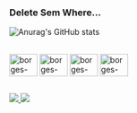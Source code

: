 ### Delete Sem Where... 

<!--
**AndreRibeiroBorges/andreribeiroborges** is a ✨ _special_ ✨ repository because its `README.md` (this file) appears on your GitHub profile.

Here are some ideas to get you started:

- 🔭 I’m currently working on ...
- 🌱 I’m currently learning ...
- 👯 I’m looking to collaborate on ...
- 🤔 I’m looking for help with ...
- 💬 Ask me about ...
- 📫 How to reach me: ...
- 😄 Pronouns: ...
- ⚡ Fun fact: ...
-->
![Anurag's GitHub stats](https://github-readme-stats.vercel.app/api?username=andreribeiroborges&theme=codeSTACKr&show_icons=true)
<div style="display: inline_block background-color: white" ><br>
  <img align="center" alt="borges-Python" height="40" width="50" src="https://cdn.jsdelivr.net/gh/devicons/devicon/icons/python/python-original-wordmark.svg">
  <img align="center" alt="borges-Sql"    height="40" width="50"  src="https://img.icons8.com/color/480/000000/microsoft-sql-server.png">
  <img align="center" alt="borges-PostGres"    height="40" width="50"  src="https://cdn.jsdelivr.net/gh/devicons/devicon/icons/postgresql/postgresql-original-wordmark.svg">
   <img align="center" alt="borges-MySQL"    height="40" width="50"  src="https://cdn.jsdelivr.net/gh/devicons/devicon/icons/mysql/mysql-original-wordmark.svg">
</div>
  
         
  ##
  <div> 
  <a href = "mailto:andreribeiro41.arb@gmail.com"><img src="https://img.shields.io/badge/Gmail-D14836?style=for-the-badge&logo=gmail&logoColor=white" target="_blank">  </a>
 <a href="https://www.linkedin.com/in/andre-ribeiro-borges/" target="_blank"><img src="https://img.shields.io/badge/-LinkedIn-%230077B5?style=for-the-badge&logo=linkedin&logoColor=white" target="_blank"></a> 
  

          
          
</div>
